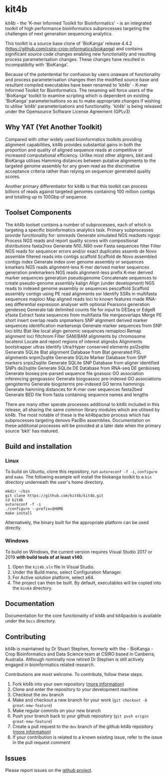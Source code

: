 # kit4b 
kit4b - the 'K-mer Informed Toolkit for Bioinformatics' - is an integrated toolkit of high performance bioinformatics subprocesses targeting the challenges of next generation sequencing analytics. 

This toolkit is a source base clone of 'BioKanga' release 4.4.2 (https://github.com/csiro-crop-informatics/biokanga) and contains significant source code changes enabling new functionality and resulting process parameterisation changes. These changes have resulted in incompatibilty with 'BioKanga'.

Because of the potentential for confusion by users unaware of functionality and process parameterisation changes then the modified source base and resultant compiled executables have been renamed to 'kit4b' - K-mer Informed Toolkit for Bioinformatics.
The renaming will force users of the 'BioKanga' toolkit to examine scripting which is dependent on existing 'BioKanga' parameterisations so as to make appropriate changes if wishing to utilise 'kit4b' parameterisations and functionality.
'kit4b' is being released under the Opensource Software License Agreement (GPLv3)

## Why YAT (Yet Another Toolkit)
Compared with other widely used bioinformatics toolkits providing alignment capabilities, kit4b provides substantial gains in both the proportion and quality of aligned sequence reads at competitive or increased computational efficiency. Unlike most other aligners, bkit and BioKanga utilises Hamming distances between putative alignments to the targeted genome assembly for any given read as the discrimative acceptance criteria rather than relying on sequencer generated quality scores.

Another primary differentiator for kit4b is that this toolkit can process billions of reads against targeted genomes containing 100 million contigs and totalling up to 100Gbp of sequence.

## Toolset Components
The kit4b toolset contains a number of subprocesses, each of which is targeting a specific bioinformatics analytics task. Primary subprocesses provide functionality for:
  simreads              Generate simulated NGS readsets
  ngsqc                 Process NGS reads and report quality scores with compositional distributions
  fasta2nxx             Generate N10..N90 over Fasta sequences
  filter                Filter NGS reads for sequencer errors and/or exact duplicates
  assemb                de Novo assemble filtered reads into contigs
  scaffold              Scaffold de Novo assembled contigs
  index                 Generate index over genome assembly or sequences
  kmarkers              NGS reads alignment-less K-mer derived marker sequences generation
  prekmarkers           NGS reads alignment-less prefix K-mer derived marker sequences generation
  pseudogenome          Concatenate sequences to create pseudo-genome assembly
  kalign                Align (under development) NGS reads to indexed genome assembly or sequences
  pescaffold            Scaffold assembly contigs using PE read alignments
  ssr                   Identify SSRs in multifasta sequences
  maploci               Map aligned reads loci to known features
  rnade                 RNA-seq differential expression analyser with optional Pearsons generation
  gendeseq              Generate tab delimited counts file for input to DESeq or EdgeR
  xfasta                Extract fasta sequences from multifasta file
  mergeoverlaps         Merge PE short insert overlap reads
  snpmarkers            SNP alignment derived marker sequences identification
  markerseqs            Generate marker sequences from SNP loci
  blitz                 Blat like local align genomic sequences
  remaploci             Remap alignment loci
  filtchrom             Filter SAM/BAM alignments by chromosome
  locateroi             Locate and report regions of interest
  alignsbs              Alignments bootstrapper
  ultras                Identify Utra/Hyper conserved elements
  psl2sqlite            Generate SQLite Blat alignment Database from Blat generated PSL alignments
  snpm2sqlite           Generate SQLite Marker Database from SNP markers
  snps2sqlite           Generate SQLite SNP Database from aligner identified SNPs
  de2sqlite             Generate SQLite DE Database from RNA-seq DE
  genbioseq             Generate bioseq pre-parsed sequence file
  goassoc               GO association inferencing
  gengoassoc            Generate biogoassoc pre-indexed GO associations
  gengoterms            Generate biogoterms pre-indexed GO terms
  hammings              Generate hamming distances for K-mer over sequences
  fasta2bed             Generate BED file from fasta containing sequence names and lengths

There are many other sperate processes additional to kit4b included in this release, all sharing the same common library modules which are utilised by kit4b. The most notable of these is the kit4bpacbio process which has subprocesses targeting denovo PacBio assemblies. Documentation on these additional processes will be provided at a later date when the primary source 'bkit' has matured.

## Build and installation
### Linux
To build on Ubuntu, clone this repository, run `autoreconf -f -i`, `configure` and `make`. The following example will install the biokanga toolkit to a `bin` directory underneath the user's home directory.

```
mkdir ~/bin
git clone https://github.com/kit4b/kit4b.git
cd kit4b
autoreconf -f -i
./configure --prefix=$HOME
make install
```

Alternatively, the binary built for the appropriate platform can be used directly.

### Windows
To build on Windows, the current version requires Visual Studio 2017 or 2019 **with build tools of at least v140**. 
1. Open the `kit4b.sln` file in Visual Studio. 
2. Under the Build menu, select Configuration Manager. 
3. For Active solution platform, select x64. 
4. The project can then be built. By default, executables will be copied into the `bin64` directory.


## Documentation
Documentation for the core functionality of kit4b and kit4pacbio is available under the `Docs` directory.

## Contributing
kit4b is maintained by Dr Stuart Stephen, formerly with the - BioKanga - Crop Bioinformatics and Data Science team at CSIRO based in Canberra, Australia. Although nominally now retired Dr Stephen is still actively engaged in bioinformatics related research. 

Contributions are most welcome. To contribute, follow these steps.

1. Fork kit4b into your own repository ([more information](https://help.github.com/articles/about-forks/))
2. Clone and enter the repository to your development machine
3. Checkout the `dev` branch
4. Make and checkout a new branch for your work (`git checkout -b great-new-feature`)
5. Make regular commits on your new branch
6. Push your branch back to your github repository (`git push origin great-new-feature`)
7. Create a pull request to the `dev` branch of the github kit4b repository ([more information](https://help.github.com/articles/creating-a-pull-request/))
8. If your contribution is related to a known existing issue, refer to the issue in the pull request comment


## Issues
Please report issues on the [github project](https://github.com/kit4b/kit4b/issues).


